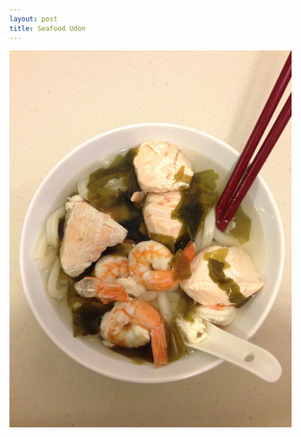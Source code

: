```yaml
---
layout: post
title: Seafood Udon
---
```


<img class="food-photo" src="/themenu/images/food/2014-9-18.jpg">

